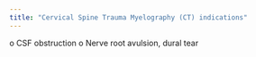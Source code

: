 ```yaml
---
title: "Cervical Spine Trauma Myelography (CT) indications"
---
```

o CSF obstruction
o Nerve root avulsion, dural tear

